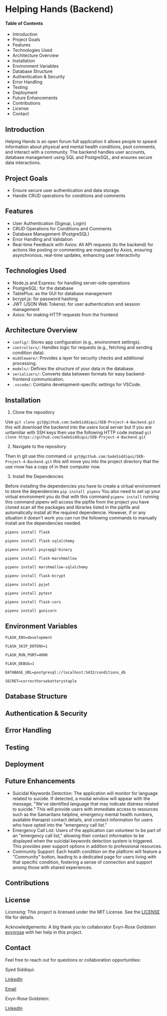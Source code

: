 # Helping Hands (Backend) 


#### Table of Contents
- Introduction
- Project Goals
- Features
- Technologies Used
- Architecture Overview
- Installation
- Environment Variables
- Database Structure
- Authentication & Security
- Error Handling
- Testing
- Deployment
- Future Enhancements
- Contributions
- License
- Contact 


## Introduction 

Helping Hands is an open forum full application it allows people to speard information about physical and mental health conditions, psot comments, and interact with a community. The backend handles user accounts, database management using SQL and PostgreSQL, and ensures secure data interactions. 


## Project Goals 

- Ensure secure user authentication and data storage.
- Handle CRUD operations for conditions and comments

## Features 

- User Authentication (Signup, Login)
- CRUD Operations for Conditions and Comments
- Database Management (PostgreSQL)
- Error Handling and Validation 
- Real-time Feedback with Axios: All API requests (to the backend) for actions like posting or commenting are managed by Axios, ensuring asynchronous, real-time updates, enhancing user interactivity

## Technologies Used

- Node.js and Express: for handling server-side operations 
- PostgreSQL: for the database
- TablePlus: as the GUI for database management
- bcrypt.js: for password hashing
- JWT (JSON Web Tokens): for user authentication and session management
- Axios: for making HTTP requests from the frontend 

  
## Architecture Overview

- ```config/```: Stores app configuration (e.g., environment settings).
- ```controllers/```: Handles logic for requests (e.g., fetching and sending condition data).
- ```middleware/```: Provides a layer for security checks and additional processing.
- ```models/```: Defines the structure of your data in the database.
- ```serializers/```: Converts data between formats for easy backend-frontend communication.
- ```.vscode/```: Contains development-specific settings for VSCode.

## Installation  

1) Clone the repository 

Use ```git clone git@github.com:SadeSiddiqui/SEB-Project-4-Backend.git``` this will download the backend into the users local server but if you are unfamiliar with SSH keys then use the following HTTP code instead ```git clone https://github.com/SadeSiddiqui/SEB-Project-4-Backend.git```

2) Navigate to the repository 

Then In git use this command ```cd git@github.com:SadeSiddiqui/SEB-Project-4-Backend.git``` this will move you into the project directory that the use rnow has a copy of in their computer now.

3) Install the Dependencies 

Before installing the dependencies you have to create a virtual environment to store the dependencies ```pip install pipenv``` 
You also need to set up your virtual environment you do that with this command ```pipenv install``` running this command pipenv will access the pipfile from the project you have cloned scan all the packages and libraries listed in the pipfile and automatically install all the required dependencie. However, if or any situation it doesn't work you can run the following commands to manually install are the dependencies needed. 

```pipenv install flask```

```pipenv install flask-sqlalchemy```

```pipenv install psycopg2-binary```

```pipenv install flask-marshmallow```

```pipenv install marshmallow-sqlalchemy```

```pipenv install flask-bcrypt```

```pipenv install pyjwt```

```pipenv install pytest```

```pipenv install flask-cors```

```pipenv install gunicorn```





## Environment Variables




```FLASK_ENV=development```

```FLASK_SKIP_DOTENV=1```

```FLASK_RUN_PORT=4000```

```FLASK_DEBUG=1```

```DATABASE_URL=postgresql://localhost:5432/conditions_db```

```SECRET=correcthorsebatterystaple```

## Database Structure


## Authentication & Security


## Error Handling


## Testing


## Deployment


## Future Enhancements

- Suicidal Keywords Detection: The application will monitor for language related to suicide. If detected, a modal window will appear with the message, "We've identified language that may indicate distress related to suicide." This will provide users with immediate access to resources such as the Samaritans helpline, emergency mental health numbers, available therapist contact details, and contact information for users who have opted into the "emergency call list."
- Emergency Call List: Users of the application can volunteer to be part of an "emergency call list," allowing their contact information to be displayed when the suicidal keywords detection system is triggered. This provides peer support options in addition to professional resources.
- Community Support: Each health condition on the platform will feature a "Community" button, leading to a dedicated page for users living with that specific condition, fostering a sense of connection and support among those with shared experiences.

## Contributions


## License

Licensing: This project is licensed under the MIT License. See the [LICENSE](./LICENSE) file for details.

Acknowledgements: A big thank you to collaborator Evyn-Rose Goldstein [evynrose](https://github.com/evynrose) with her help in this project. 

## Contact 

Feel free to reach out for questions or collaboration opportunities: 

Syed Siddiqui: 

[LinkedIn](https://www.linkedin.com/in/syed-siddiqui/)

[Email](syedsiddiqui1@gmail.com)

Evyn-Rose Goldstein: 

[LinkedIn](https://www.linkedin.com/in/evynrose/)











